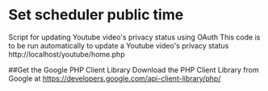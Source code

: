 # Set scheduler public time

Script for updating Youtube video's privacy status using OAuth
This code is to be run automatically to update a Youtube video's privacy status
http://localhost/youtube/home.php


##Get the Google PHP Client Library
Download the PHP Client Library from Google at https://developers.google.com/api-client-library/php/

